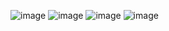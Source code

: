 ![image](https://github.com/user-attachments/assets/dffd66bc-7a57-4c33-a66d-16ead14aa245)
![image](https://github.com/user-attachments/assets/cd8da700-b669-48f1-87eb-38d2c5e3a504)
![image](https://github.com/user-attachments/assets/2b82277f-fadb-470f-9ebf-ec0866e0d95b)
![image](https://github.com/user-attachments/assets/33aba038-3164-4cd4-aaa4-5a381af5c5dd)

